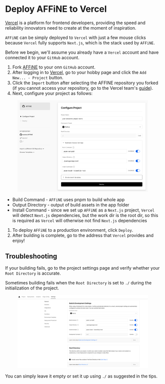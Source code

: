 # Deploy AFFiNE to Vercel
[Vercel](https://vercel.com) is a platform for frontend developers, providing the speed and reliability innovators need to create at the moment of inspiration.

`AFFiNE` can be simply deployed to `Vercel` with just a few mouse clicks because `Vercel` fully supports `Next.js`, which is the stack used by `AFFiNE`.

Before we begin, we'll assume you already have a `Vercel` account and have connected it to your `GitHub` account.

1. Fork [AFFiNE](https://github.com/toeverything/AFFiNE) to your onn `GitHub` account.
1. After logging in to [Vercel](https://vercel.com), go to your hobby page and click the `Add New... - Project` button.
1. Click the `Import` button after selecting the AFFINE repository you forked (if you cannot access your repository, go to the Vercel team's [guide](https://vercel.com/docs/concepts/git#deploying-a-git-repository)).
1. Next, configure your project as follows:
   
<figure><img src="../.gitbook/assets/getting-started_deploy-affine-to-vercel_config-project.png" alt="config project"><figcaption></figcaption></figure>
    
  - Build Command - `AFFiNE` uses pnpm to build whole app
  - Output Directory - output of build assets in the app folder
  - Install Command - since we set up `AFFiNE` as a `Next.js` project, `Vercel` will detect `Next.js` dependencies, but the work dir is the root dir, so this is required as `Vercel` will otherwise not find `Next.js` dependencies

1. To deploy `AFFiNE` to a production environment, click `Deploy`.
1. After building is complete, go to the address that `Vercel` provides and enjoy!

## Troubleshooting
If your building fails, go to the project settings page and verify whether your `Root Directory` is accurate.

Sometimes building fails when the `Root Directory` is set to `./` during the initialization of the project.

<figure><img src="../.gitbook/assets/getting-started_deploy-affine-to-vercel_set-root-directory.png" alt="set root directory"><figcaption></figcaption></figure>

You can simply leave it empty or set it up using `./` as suggested in the tips.
